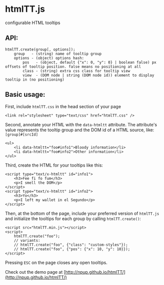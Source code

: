 htmlTT.js
=====

configurable HTML tooltips


## API:

	htmlTT.create(group[, options]);
		group 	- (string) name of tooltip group
		options - (object) options hash:
			pos   - (object, default {"x": 0, "y": 0} | boolean false) px offsets of tooltip position. false means no positioning at all
			class - (string) extra css class for tooltip view
			view  - (DOM node | string (DOM node id)) element to display tooltip in (no positioning)


## Basic usage:

First, include `htmlTT.css` in the head section of your page
  
	<link rel="stylesheet" type="text/css" href="htmlTT.css" />

Second, annotate your HTML with the `data-htmltt` attribute.
The attribute's value represents the tooltip group and the DOM id of a HTML source, like:
`[group]#[srcId]`

	<ul>
		<li data-htmltt="foo#info1">Bloody information</li>
		<li data-htmltt="foo#info2">Other information</li>
	</ul>


Third, create the HTML for your tooltips like this:

	<script type="text/x-htmltt" id="info1">
		<h3>Fee fi fo fum</h3>
		<p>I smell the DOM</p>
	</script>
	<script type="text/x-htmltt" id="info2">
		<h3>Yo</h3>
		<p>I left my wallet in el Segundo</p>
	</script>


Then, at the bottom of the page, include your preferred version of `htmlTT.js` and initialize the tooltips for each group by calling `htmlTT.create()`:
	
	<script src="htmlTT.min.js"></script>
	<script>
		htmlTT.create("foo");
		// variants:
		// htmlTT.create("foo", {"class": "custom-styles"});
		// htmlTT.create("foo", {"pos": {"x": 10, "y": 10}});
	</script>
	

Pressing `ESC` on the page closes any open tooltips.

Check out the demo page at [http://npup.github.io/htmlTT/](http://npup.github.io/htmlTT/)
